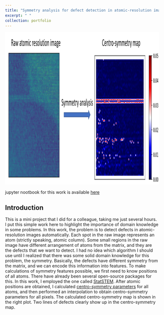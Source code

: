 ```yaml
---
title: "Symmetry analysis for defect detection in atomic-resolution images"
excerpt: " "
collection: portfolio
---
```

<p align="center">
<img src="/images/symmetry_analysis.png" width="1000" height="500" >
</p>

jupyter nootbook for this work is available [here](https://github.com/NingWang1990/Automatic_defect_detection)

## Introduction
This is a mini project that I did for a colleague, taking me just several hours. I put this simple work here to highlight the importance of domain knowledge in some problems. In this work, the problem is to detect defects in atomic-resolution images automatically. Each spot in the raw image represents an atom (strictly speaking, atomic column). Some small regions in the raw image have different arrangement of atoms from the matrix, and they are the defects that we want to detect. I had no idea which algorithm I should use until I realized that there was some solid domain knowledge for this problem, the symmetry. Basically, the defects have different symmetry from the matrix, and we can encode this information into features. To make calculations of symmetry features possible, we first need to know positions of all atoms. There have already been several open-source packages for this. In this work, I employed the one called [StatSTEM](https://github.com/quantitativeTEM/StatSTEM). After atomic positions are obtained, I calculated [centro-symmetry parameters](https://lammps.sandia.gov/doc/compute_centro_atom.html) for all atoms, and then performed an interpolation to obtain centro-symmetry parameters for all pixels. The calculated centro-symmetry map is shown in the right plot. Two lines of defects clearly show up in the centro-symmetry map. 
